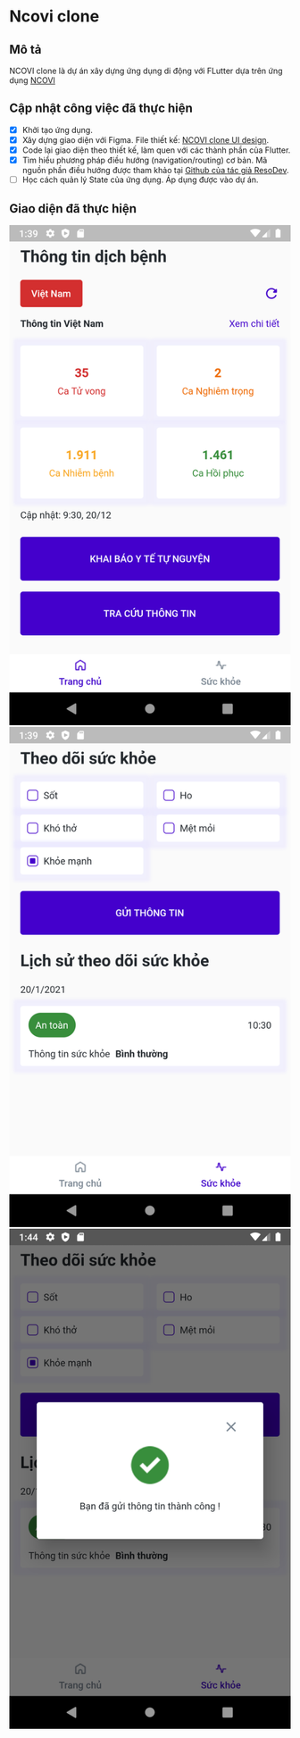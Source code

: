 # Ncovi clone

## Mô tả

NCOVI clone là dự án xây dựng ứng dụng di động với FLutter dựa trên ứng dụng [NCOVI](https://play.google.com/store/apps/details?id=com.vnptit.innovation.ncovi)

## Cập nhật công việc đã thực hiện

- [x] Khởi tạo ứng dụng.
- [x] Xây dựng giao diện với Figma. File thiết kế: [NCOVI clone UI design](https://www.figma.com/file/SttxQFdGUiPALqAbik2EEb/NCOVI-clone).
- [x] Code lại giao diện theo thiết kế, làm quen với các thành phần của Flutter.
- [x] Tìm hiểu phương pháp điều hướng (navigation/routing) cơ bản. Mã nguồn phần điều hướng được tham khảo tại [Github của tác giả ResoDev](https://github.com/ResoCoder/finished-flutter-firebase-ddd-course/blob/master/lib/presentation/routes/router.gr.dart). 
- [ ] Học cách quản lý State của ứng dụng. Áp dụng được vào dự án. 

## Giao diện đã thực hiện

![alt text](https://github.com/Huypham99/Mobile_Cloud_Computing_Project/blob/main/assets/images/HomeScreen.png "HomeScreen")
![alt text](https://github.com/Huypham99/Mobile_Cloud_Computing_Project/blob/main/assets/images/HealthScreen.png "HealthScreen")
![alt text](https://github.com/Huypham99/Mobile_Cloud_Computing_Project/blob/main/assets/images/Modal.png "ModalScreen")

